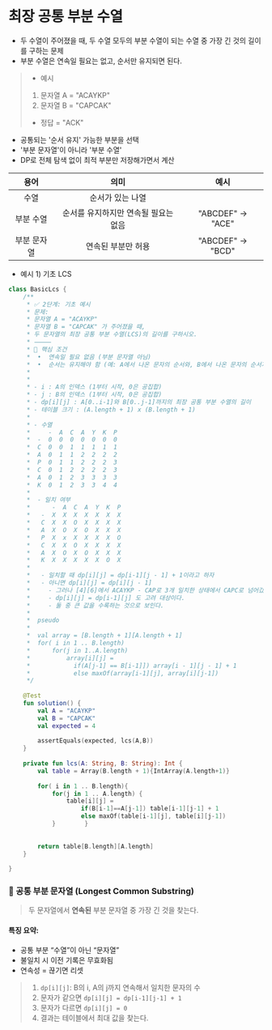 # 최장 공통 부분 수열
- 두 수열이 주어졌을 때, 두 수열 모두의 부분 수열이 되는 수열 중 가장 긴 것의 길이를 구하는 문제
- 부분 수열은 연속일 필요는 없고, 순서만 유지되면 된다.
> - 예시
> 1. 문자열 A = "ACAYKP"
> 2. 문자열 B = "CAPCAK"
> - 정답 = "ACK"

- 공통되는 '순서 유지' 가능한 부분을 선택
- '부분 문자열'이 아니라 '부분 수열'
- DP로 전체 탐색 없이 최적 부분만 저장해가면서 계산

|   용어   |          의미          |        예시         |
| :----: | :------------------: | :---------------: |
|   수열   |      순서가 있는 나열       |                   |
| 부분 수열  | 순서를 유지하지만 연속될 필요는 없음 | "ABCDEF" -> "ACE" |
| 부분 문자열 |      연속된 부분만 허용      | "ABCDEF" -> "BCD" |
- 예시 1) 기초 LCS
```kotlin
class BasicLcs {  
    /**  
     * ✅ 2단계: 기초 예시  
     * 문제:  
     * 문자열 A = "ACAYKP"    
     * 문자열 B = "CAPCAK" 가 주어졌을 때,  
     * 두 문자열의 최장 공통 부분 수열(LCS)의 길이를 구하시오.  
     * ⸻  
     * 📌 핵심 조건  
     *  •  연속일 필요 없음 (부분 문자열 아님)  
     *  •  순서는 유지해야 함 (예: A에서 나온 문자의 순서와, B에서 나온 문자의 순서가 같아야 함)  
     *     
     *     
     * - i : A의 인덱스 (1부터 시작, 0은 공집합)  
     * - j : B의 인덱스 (1부터 시작, 0은 공집합)  
     * - dp[i][j] : A[0..i-1]와 B[0..j-1]까지의 최장 공통 부분 수열의 길이  
     * - 테이블 크기 : (A.length + 1) x (B.length + 1)     
     *     
     * - 수열  
     *     -  A  C  A  Y  K  P  
     *  -  0  0  0  0  0  0  0     
     *  C  0  0  1  1  1  1  1     
     *  A  0  1  1  2  2  2  2     
     *  P  0  1  1  2  2  2  3     
     *  C  0  1  2  2  2  2  3     
     *  A  0  1  2  3  3  3  3     
     *  K  0  1  2  3  3  4  4    
     *     
     *  - 일치 여부  
     *      -  A  C  A  Y  K  P  
     *   -  X  X  X  X  X  X  X    
     *   C  X  X  O  X  X  X  X     
     *   A  X  O  X  O  X  X  X     
     *   P  X  x  X  X  X  X  O    
     *   C  X  X  O  X  X  X  X   
     *   A  X  O  X  O  X  X  X    
     *   K  X  X  X  X  X  O  X     
     *    
     *   - 일치할 때 dp[i][j] = dp[i-1][j - 1] + 1이라고 하자  
     *   - 아니면 dp[i][j] = dp[i][j - 1]    
     *     - 그러나 [4][6]에서 ACAYKP - CAP로 3개 일치한 상태에서 CAPC로 넘어갔을 때 위의 기준이 일치하지 않음  
     *     - dp[i][j] = dp[i-1][j] 도 고려 대상이다.  
     *     - 둘 중 큰 값을 수록하는 것으로 보인다.  
     *    
     *  pseudo   
     *    
     *  val array = [B.length + 1][A.length + 1]    
     *  for( i in 1 .. B.length)     
     *      for(j in 1..A.length)    
     *          array[i][j] =    
     *            if(A[j-1] == B[i-1]]) array[i - 1][j - 1] + 1    
     *            else maxOf(array[i-1][j], array[i][j-1])  
     */  
  
    @Test  
    fun solution() {  
        val A = "ACAYKP"  
        val B = "CAPCAK"  
        val expected = 4  
  
        assertEquals(expected, lcs(A,B))  
    }  
  
    private fun lcs(A: String, B: String): Int {  
        val table = Array(B.length + 1){IntArray(A.length+1)}  
  
        for( i in 1 .. B.length){  
            for(j in 1 .. A.length) {  
                table[i][j] =  
                    if(B[i-1]==A[j-1]) table[i-1][j-1] + 1  
                    else maxOf(table[i-1][j], table[i][j-1])  
            }        }  
  
  
        return table[B.length][A.length]  
    }  
  
}
```

### 🔁 공통 부분 문자열 (Longest Common Substring)
> 두 문자열에서 **연속된** 부분 문자열 중 가장 긴 것을 찾는다.

#### **특징 요약:**

- 공통 부분 “수열”이 아닌 “문자열”
- 불일치 시 이전 기록은 무효화됨
- 연속성 = 끊기면 리셋

> 1. `dp[i][j]`: B의 i, A의 j까지 연속해서 일치한 문자의 수
> 2. 문자가 같으면 `dp[i][j] = dp[i-1][j-1] + 1`
> 3. 문자가 다르면 `dp[i][j] = 0`
> 4. 결과는 테이블에서 최대 값을 찾는다.